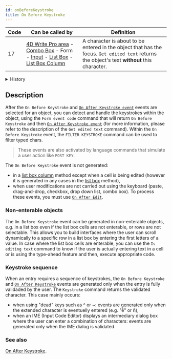 ```yaml
---
id: onBeforeKeystroke
title: On Before Keystroke
---
```


| Code | Can be called by                                                                                                                                                                                                                                                           | Definition                                                                                                                                   |
| ---- | -------------------------------------------------------------------------------------------------------------------------------------------------------------------------------------------------------------------------------------------------------------------------- | -------------------------------------------------------------------------------------------------------------------------------------------- |
| 17   | [4D Write Pro area](FormObjects/writeProArea_overview) - [Combo Box](FormObjects/comboBox_overview.md) - Form - [Input](FormObjects/input_overview.md) - [List Box](FormObjects/listbox_overview.md) - [List Box Column](FormObjects/listbox_overview.md#list-box-columns) | A character is about to be entered in the object that has the focus. `Get edited text` returns the object's text **without** this character. |

<details><summary>History</summary>

| Version | Changes                                                                                 |
| ------- | --------------------------------------------------------------------------------------- |
| v18 R5  | - Support in non-enterable list boxes - The event is now triggered after IME validation |

</details>

## Description

After the `On Before Keystroke` and [`On After Keystroke event`](onAfterKeystroke.md) events are selected for an object, you can detect and handle the keystrokes within the object, using the `Form event code` command that will return `On Before Keystroke` and then [`On After Keystroke event`](onAfterKeystroke.md) (for more information, please refer to the description of the `Get edited text` command). Within the `On Before Keystroke` event, the `FILTER KEYSTROKE` command can be used to filter typed chars.

> These events are also activated by language commands that simulate a user action like `POST KEY`.

The `On Before Keystroke` event is not generated:

- in a [list box column](FormObjects/listbox_overview.md#list-box-columns) method except when a cell is being edited (however it is generated in any cases in the [list box](FormObjects/listbox_overview.md) method),
- when user modifications are not carried out using the keyboard (paste, drag-and-drop, checkbox, drop down list, combo box). To process these events, you must use [`On After Edit`](onAfterEdit.md).

### Non-enterable objects

The `On Before Keystroke` event can be generated in non-enterable objects, e.g. in a list box even if the list box cells are not enterable, or rows are not selectable. This allows you to build interfaces where the user can scroll dynamically to a specific row in a list box by entering the first letters of a value. In case where the list box cells are enterable, you can use the `Is editing text` command to know if the user is actually entering text in a cell or is using the type-ahead feature and then, execute appropriate code.

### Keystroke sequence

When an entry requires a sequence of keystrokes, the `On Before Keystroke` and [`On After Keystroke`](onAfterKeystroke.md) events are generated only when the entry is fully validaded by the user. The `Keystroke` command returns the validated character. This case mainly occurs:

- when using "dead" keys such as ^ or ~: events are generated only when the extended character is eventuelly entered (e.g. "ê" or ñ),
- when an IME (Input Code Editor) displays an intermediary dialog box where the user can enter a combination of characters: events are generated only when the IME dialog is validated.

### See also

[On After Keystroke](onAfterKeystroke.md).
